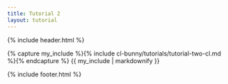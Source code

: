 ```yaml
---
title: Tutorial 2
layout: tutorial
---
```


{% include header.html %}

{% capture my_include %}{% include cl-bunny/tutorials/tutorial-two-cl.md %}{% endcapture %}
{{ my_include | markdownify }}

{% include footer.html %}